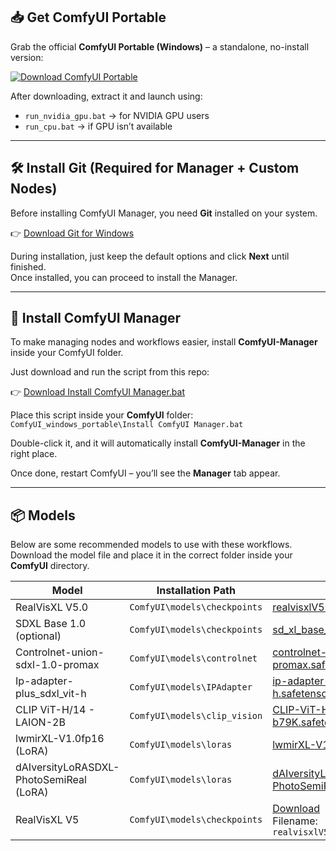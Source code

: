 ## 📥 Get ComfyUI Portable  

Grab the official **ComfyUI Portable (Windows)** – a standalone, no-install version:  

[![Download ComfyUI Portable](https://img.shields.io/badge/Download–Latest-green.svg)](https://github.com/comfyanonymous/ComfyUI/releases/latest)  

After downloading, extract it and launch using:  
- `run_nvidia_gpu.bat` → for NVIDIA GPU users  
- `run_cpu.bat` → if GPU isn’t available  

---

## 🛠 Install Git (Required for Manager + Custom Nodes)  

Before installing ComfyUI Manager, you need **Git** installed on your system.  

👉 [Download Git for Windows](https://git-scm.com/download/win)  

During installation, just keep the default options and click **Next** until finished.  
Once installed, you can proceed to install the Manager.  

---

## 🔌 Install ComfyUI Manager  

To make managing nodes and workflows easier, install **ComfyUI-Manager** inside your ComfyUI folder.  

Just download and run the script from this repo:  

👉 [Download Install ComfyUI Manager.bat](https://github.com/MeroZy-A-K/ComfyUI-Workflows/blob/main/Install%20ComfyUI%20Manager.bat)  

Place this script inside your **ComfyUI** folder:  
`ComfyUI_windows_portable\Install ComfyUI Manager.bat`  

Double-click it, and it will automatically install **ComfyUI-Manager** in the right place.  

Once done, restart ComfyUI – you’ll see the **Manager** tab appear.  

---

## 📦 Models  

Below are some recommended models to use with these workflows.  
Download the model file and place it in the correct folder inside your **ComfyUI** directory.  

| Model            | Installation Path                  | Download Link |
|------------------|------------------------------------|---------------|
| RealVisXL V5.0   | `ComfyUI\models\checkpoints`       | [realvisxlV50_v50Bakedvae.safetensors](https://civitai.com/api/download/models/789646?type=Model&format=SafeTensor&size=full&fp=fp16) |
| SDXL Base 1.0 (optional)   | `ComfyUI\models\checkpoints`       | [sd_xl_base_1.0.safetensors](https://huggingface.co/stabilityai/stable-diffusion-xl-base-1.0/resolve/main/sd_xl_base_1.0.safetensors?download=true) |
| Controlnet-union-sdxl-1.0-promax   | `ComfyUI\models\controlnet`       | [controlnet-union-sdxl-1.0-promax.safetensors](https://huggingface.co/xinsir/controlnet-union-sdxl-1.0/resolve/main/diffusion_pytorch_model_promax.safetensors?download=true) |
| Ip-adapter-plus_sdxl_vit-h   | `ComfyUI\models\IPAdapter`       | [ip-adapter-plus_sdxl_vit-h.safetensors](https://huggingface.co/h94/IP-Adapter/resolve/main/sdxl_models/ip-adapter-plus_sdxl_vit-h.safetensors?download=true) |
| CLIP ViT-H/14 - LAION-2B   | `ComfyUI\models\clip_vision`       | [CLIP-ViT-H-14-laion2B-s32B-b79K.safetensors](https://huggingface.co/laion/CLIP-ViT-H-14-laion2B-s32B-b79K/resolve/main/open_clip_model.safetensors?download=true) |
| lwmirXL-V1.0fp16 (LoRA)   | `ComfyUI\models\loras`       | [lwmirXL-V1.0fp16.safetensors](https://civitai.com/api/download/models/128403?type=Model&format=SafeTensor) |
| dAIversityLoRASDXL-PhotoSemiReal (LoRA)   | `ComfyUI\models\loras`       | [dAIversityLoRASDXL-PhotoSemiReal.safetensors](https://huggingface.co/mnemic/dAIversityLoRASDXL-PhotoSemiReal-SDXL-LoRA/resolve/main/dAIversityLoRASDXL-PhotoSemiReal.safetensors?download=true) |
| RealVisXL V5 | `ComfyUI\models\checkpoints`  | [Download](https://civitai.com/api/download/models/789646?type=Model&format=SafeTensor&size=full&fp=fp16) <br>Filename: `realvisxlV50_v50Bakedvae.safetensors` |


